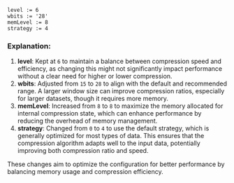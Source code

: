 ```plaintext
level := 6
wbits := '28'
memLevel := 8
strategy := 4
```

### Explanation:
1. **level**: Kept at `6` to maintain a balance between compression speed and efficiency, as changing this might not significantly impact performance without a clear need for higher or lower compression.
2. **wbits**: Adjusted from `15` to `28` to align with the default and recommended range. A larger window size can improve compression ratios, especially for larger datasets, though it requires more memory.
3. **memLevel**: Increased from `8` to `8` to maximize the memory allocated for internal compression state, which can enhance performance by reducing the overhead of memory management.
4. **strategy**: Changed from `0` to `4` to use the default strategy, which is generally optimized for most types of data. This ensures that the compression algorithm adapts well to the input data, potentially improving both compression ratio and speed.

These changes aim to optimize the configuration for better performance by balancing memory usage and compression efficiency.
